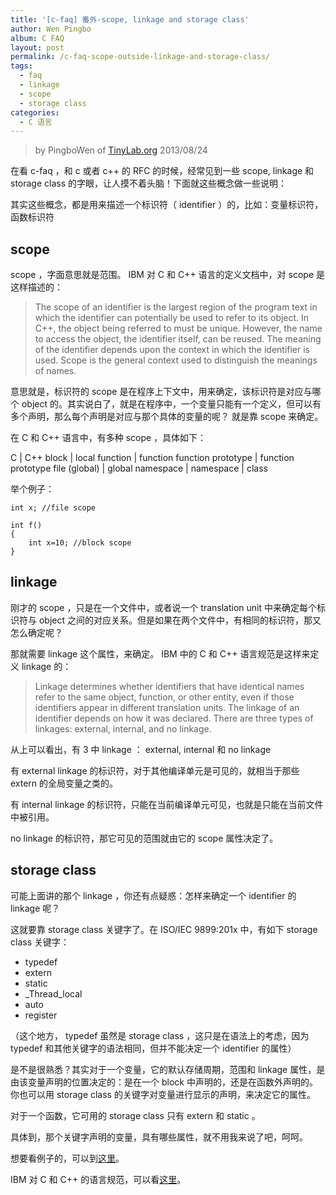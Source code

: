 ```yaml
---
title: '[c-faq] 番外-scope, linkage and storage class'
author: Wen Pingbo
album: C FAQ
layout: post
permalink: /c-faq-scope-outside-linkage-and-storage-class/
tags:
  - faq
  - linkage
  - scope
  - storage class
categories:
  - C 语言
---
```


> by PingboWen of [TinyLab.org](http://tinylab.org)
> 2013/08/24

在看 c-faq ，和 c 或者 c++ 的 RFC 的时候，经常见到一些 scope, linkage 和 storage class 的字眼，让人摸不着头脑！下面就这些概念做一些说明：

其实这些概念，都是用来描述一个标识符（ identifier ）的，比如：变量标识符，函数标识符

## scope

 scope ，字面意思就是范围。 IBM 对 C 和 C++ 语言的定义文档中，对 scope 是这样描述的：

> The scope of an identifier is the largest region of the program text in which the identifier can potentially be used to refer to its object. In C++, the object being referred to must be unique. However, the name to access the object, the identifier itself, can be reused. The meaning of the identifier depends upon the context in which the identifier is used. Scope is the general context used to distinguish the meanings of names.

意思就是，标识符的 scope 是在程序上下文中，用来确定，该标识符是对应与哪个 object 的。其实说白了，就是在程序中，一个变量只能有一个定义，但可以有多个声明，那么每个声明是对应与那个具体的变量的呢？   就是靠 scope 来确定。

在 C 和 C++ 语言中，有多种 scope ，具体如下：

C | C++
block | local
function | function
function prototype | function prototype
file (global) | global namespace
              | namespace
              | class

举个例子：

    int x; //file scope
    
    int f()
    {
    	int x=10; //block scope
    }

## linkage

刚才的 scope ，只是在一个文件中，或者说一个 translation unit 中来确定每个标识符与 object 之间的对应关系。但是如果在两个文件中，有相同的标识符，那又怎么确定呢？

那就需要 linkage 这个属性，来确定。 IBM 中的 C 和 C++ 语言规范是这样来定义 linkage 的：

> Linkage determines whether identifiers that have identical names refer to the same object, function, or other entity, even if those identifiers appear in different translation units. The linkage of an identifier depends on how it was declared. There are three types of linkages: external, internal, and no linkage.

从上可以看出，有 3 中 linkage ： external, internal 和 no linkage 

有 external linkage 的标识符，对于其他编译单元是可见的，就相当于那些 extern 的全局变量之类的。

有 internal linkage 的标识符，只能在当前编译单元可见，也就是只能在当前文件中被引用。

no linkage 的标识符，那它可见的范围就由它的 scope 属性决定了。

## storage class

可能上面讲的那个 linkage ，你还有点疑惑：怎样来确定一个 identifier 的 linkage 呢？

这就要靠 storage class 关键字了。在 ISO/IEC 9899:201x 中，有如下 storage class 关键字：

* typedef
* extern
* static
* _Thread_local
* auto
* register

（这个地方， typedef 虽然是 storage class ，这只是在语法上的考虑，因为 typedef 和其他关键字的语法相同，但并不能决定一个 identifier 的属性）

是不是很熟悉？其实对于一个变量，它的默认存储周期，范围和 linkage 属性，是由该变量声明的位置决定的：是在一个 block 中声明的，还是在函数外声明的。你也可以用 storage class 的关键字对变量进行显示的声明，来决定它的属性。

对于一个函数，它可用的 storage class 只有 extern 和 static 。

具体到，那个关键字声明的变量，具有哪些属性，就不用我来说了吧，呵呵。

想要看例子的，可以到[这里](http://www.prismnet.com/~mcmahon/Notes/attributes.html)。

IBM 对 C 和 C++ 的语言规范，可以看[这里](http://publib.boulder.ibm.com/infocenter/macxhelp/v6v81/index.jsp)。
